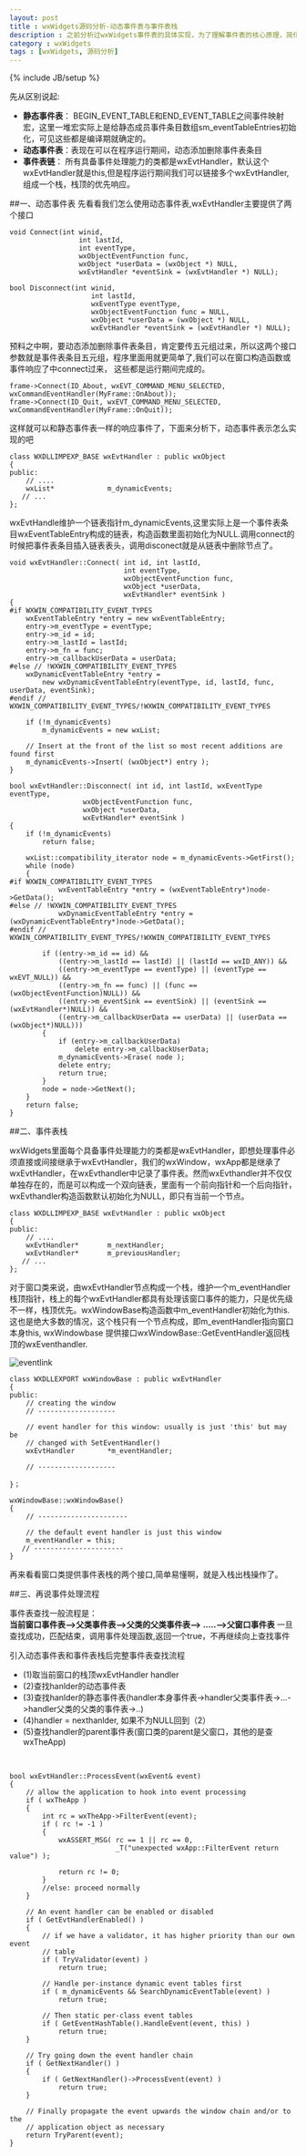 ```yaml
---
layout: post
title : wxWidgets源码分析-动态事件表与事件表栈
description : 之前分析过wxWidgets事件表的具体实现，为了理解事件表的核心原理，简化事件处理模型，我们所有的讨论都是基于静态事件表， 忽略了动态事件表和事件表栈,这里我们来讨论下动态事件表和事件表栈。
category : wxWidgets
tags : [wxWidgets, 源码分析] 
---
```

{% include JB/setup %}

先从区别说起:

* **静态事件表**： BEGIN_EVENT_TABLE和END_EVENT_TABLE之间事件映射宏，这里一堆宏实际上是给静态成员事件条目数组sm_eventTableEntries初始化，可见这些都是编译期就确定的。
* **动态事件表**：表现在可以在程序运行期间，动态添加删除事件表条目
* **事件表链**： 所有具备事件处理能力的类都是wxEvtHandler，默认这个wxEvtHandler就是this,但是程序运行期间我们可以链接多个wxEvtHandler,组成一个栈，栈顶的优先响应。

##一、动态事件表
先看看我们怎么使用动态事件表,wxEvtHandler主要提供了两个接口

    void Connect(int winid,
                     int lastId,
                     int eventType,
                     wxObjectEventFunction func,
                     wxObject *userData = (wxObject *) NULL,
                     wxEvtHandler *eventSink = (wxEvtHandler *) NULL);

    bool Disconnect(int winid,
                        int lastId,
                        wxEventType eventType,
                        wxObjectEventFunction func = NULL,
                        wxObject *userData = (wxObject *) NULL,
                        wxEvtHandler *eventSink = (wxEvtHandler *) NULL);

预料之中啊，要动态添加删除事件表条目，肯定要传五元组过来，所以这两个接口参数就是事件表条目五元组，程序里面用就更简单了,我们可以在窗口构造函数或事件响应了中connect过来， 这些都是运行期间完成的。

    frame->Connect(ID_About, wxEVT_COMMAND_MENU_SELECTED, wxCommandEventHandler(MyFrame::OnAbout));
    frame->Connect(ID_Quit, wxEVT_COMMAND_MENU_SELECTED, wxCommandEventHandler(MyFrame::OnQuit));

这样就可以和静态事件表一样的响应事件了，下面来分析下，动态事件表示怎么实现的吧

    class WXDLLIMPEXP_BASE wxEvtHandler : public wxObject
    {
    public:
        // ....
        wxList*             m_dynamicEvents;
       // ...
    };

wxEvtHandle维护一个链表指针m_dynamicEvents,这里实际上是一个事件表条目wxEventTableEntry构成的链表，构造函数里面初始化为NULL.调用connect的时候把事件表条目插入链表表头，调用disconect就是从链表中删除节点了。

    void wxEvtHandler::Connect( int id, int lastId,
                                int eventType,
                                wxObjectEventFunction func,
                                wxObject *userData,
                                wxEvtHandler* eventSink )
    {
    #if WXWIN_COMPATIBILITY_EVENT_TYPES
        wxEventTableEntry *entry = new wxEventTableEntry;
        entry->m_eventType = eventType;
        entry->m_id = id;
        entry->m_lastId = lastId;
        entry->m_fn = func;
        entry->m_callbackUserData = userData;
    #else // !WXWIN_COMPATIBILITY_EVENT_TYPES
        wxDynamicEventTableEntry *entry =
            new wxDynamicEventTableEntry(eventType, id, lastId, func, userData, eventSink);
    #endif // WXWIN_COMPATIBILITY_EVENT_TYPES/!WXWIN_COMPATIBILITY_EVENT_TYPES

        if (!m_dynamicEvents)
            m_dynamicEvents = new wxList;

        // Insert at the front of the list so most recent additions are found first
        m_dynamicEvents->Insert( (wxObject*) entry );
    }

    bool wxEvtHandler::Disconnect( int id, int lastId, wxEventType eventType,
                      wxObjectEventFunction func,
                      wxObject *userData,
                      wxEvtHandler* eventSink )
    {
        if (!m_dynamicEvents)
            return false;

        wxList::compatibility_iterator node = m_dynamicEvents->GetFirst();
        while (node)
        {
    #if WXWIN_COMPATIBILITY_EVENT_TYPES
                wxEventTableEntry *entry = (wxEventTableEntry*)node->GetData();
    #else // !WXWIN_COMPATIBILITY_EVENT_TYPES
                wxDynamicEventTableEntry *entry = (wxDynamicEventTableEntry*)node->GetData();
    #endif // WXWIN_COMPATIBILITY_EVENT_TYPES/!WXWIN_COMPATIBILITY_EVENT_TYPES

            if ((entry->m_id == id) &&
                ((entry->m_lastId == lastId) || (lastId == wxID_ANY)) &&
                ((entry->m_eventType == eventType) || (eventType == wxEVT_NULL)) &&
                ((entry->m_fn == func) || (func == (wxObjectEventFunction)NULL)) &&
                ((entry->m_eventSink == eventSink) || (eventSink == (wxEvtHandler*)NULL)) &&
                ((entry->m_callbackUserData == userData) || (userData == (wxObject*)NULL)))
            {
                if (entry->m_callbackUserData)
                    delete entry->m_callbackUserData;
                m_dynamicEvents->Erase( node );
                delete entry;
                return true;
            }
            node = node->GetNext();
        }
        return false;
    }


##二、事件表栈

wxWidgets里面每个具备事件处理能力的类都是wxEvtHandler，即想处理事件必须直接或间接继承于wxEvtHandler，我们的wxWindow，wxApp都是继承了wxEvtHandler，在wxEvthandler中记录了事件表。然而wxEvthandler并不仅仅单独存在的，而是可以构成一个双向链表，里面有一个前向指针和一个后向指针， wxEvthandler构造函数默认初始化为NULL，即只有当前一个节点。

    class WXDLLIMPEXP_BASE wxEvtHandler : public wxObject
    {
    public:
        // ....
        wxEvtHandler*       m_nextHandler;
        wxEvtHandler*       m_previousHandler;
       // ...
    };

对于窗口类来说，由wxEvtHandler节点构成一个栈，维护一个m_eventHandler栈顶指针，栈上的每个wxEvtHandler都具有处理该窗口事件的能力，只是优先级不一样，栈顶优先。wxWindowBase构造函数中m_eventHandler初始化为this.这也是绝大多数的情况，这个栈只有一个节点构成，即m_eventHandler指向窗口本身this, wxWindowbase 提供接口wxWindowBase::GetEventHandler返回栈顶的wxEventhandler.

![eventlink](/assets/image/eventtablelink.jpg)

    class WXDLLEXPORT wxWindowBase : public wxEvtHandler
    {
    public:
        // creating the window
        // -------------------

        // event handler for this window: usually is just 'this' but may be
        // changed with SetEventHandler()
        wxEvtHandler        *m_eventHandler;

        // -------------------

    }；

    wxWindowBase::wxWindowBase()
    {
        // ----------------------

        // the default event handler is just this window
        m_eventHandler = this;
       // ----------------------
    }

再来看看窗口类提供事件表栈的两个接口,简单易懂啊，就是入栈出栈操作了。


##三、再说事件处理流程

事件表查找一般流程是：  
**当前窗口事件表—>父类事件表–>父类的父类事件表–> .....–>父窗口事件表**
一旦查找成功，匹配结束，调用事件处理函数,返回一个true，不再继续向上查找事件

引入动态事件表和事件表栈后完整事件表查找流程

* (1)取当前窗口的栈顶wxEvtHandler handler
* (2)查找hanlder的动态事件表
* (3)查找hanlder的静态事件表(handler本身事件表->handler父类事件表->...->handler父类的父类的事件表->..)
* (4)handler = nexthanlder, 如果不为NULL回到（2）
* (5)查找handler的parent事件表(窗口类的parent是父窗口，其他的是查wxTheApp)

&nbsp;&nbsp;

    bool wxEvtHandler::ProcessEvent(wxEvent& event)
    {
        // allow the application to hook into event processing
        if ( wxTheApp )
        {
            int rc = wxTheApp->FilterEvent(event);
            if ( rc != -1 )
            {
                wxASSERT_MSG( rc == 1 || rc == 0,
                              _T("unexpected wxApp::FilterEvent return value") );

                return rc != 0;
            }
            //else: proceed normally
        }

        // An event handler can be enabled or disabled
        if ( GetEvtHandlerEnabled() )
        {
            // if we have a validator, it has higher priority than our own event
            // table
            if ( TryValidator(event) )
                return true;

            // Handle per-instance dynamic event tables first
            if ( m_dynamicEvents && SearchDynamicEventTable(event) )
                return true;

            // Then static per-class event tables
            if ( GetEventHashTable().HandleEvent(event, this) )
                return true;
        }

        // Try going down the event handler chain
        if ( GetNextHandler() )
        {
            if ( GetNextHandler()->ProcessEvent(event) )
                return true;
        }

        // Finally propagate the event upwards the window chain and/or to the
        // application object as necessary
        return TryParent(event);
    }
